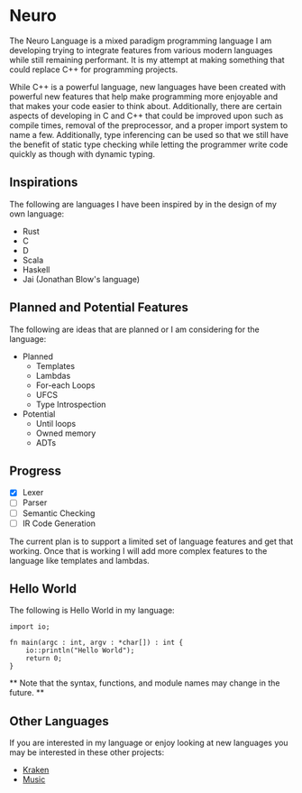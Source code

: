 # Neuro

The Neuro Language is a mixed paradigm programming language I am developing trying to integrate features from
various modern languages while still remaining performant. It is my attempt at making something that
could replace C++ for programming projects.

While C++ is a powerful language, new languages have been created with powerful new features that
help make programming more enjoyable and that makes your code easier to think about. Additionally,
there are certain aspects of developing in C and C++ that could be improved upon such as compile
times, removal of the preprocessor, and a proper import system to name a few. Additionally, type
inferencing can be used so that we still have the benefit of static type checking while letting the
programmer write code quickly as though with dynamic typing.

## Inspirations
The following are languages I have been inspired by in the design of my own language:
- Rust
- C
- D
- Scala
- Haskell
- Jai (Jonathan Blow's language)

## Planned and Potential Features
The following are ideas that are planned or I am considering for the language:
* Planned
  - Templates
  - Lambdas
  - For-each Loops
  - UFCS
  - Type Introspection
* Potential
  - Until loops
  - Owned memory
  - ADTs

## Progress

- [x] Lexer
- [ ] Parser
- [ ] Semantic Checking
- [ ] IR Code Generation

The current plan is to support a limited set of language features and get that working. Once that
is working I will add more complex features to the language like templates and lambdas.

## Hello World
The following is Hello World in my language: 
```
import io;

fn main(argc : int, argv : *char[]) : int {
    io::println("Hello World");
    return 0;
}
```
** Note that the syntax, functions, and module names may change in the future. **

## Other Languages
If you are interested in my language or enjoy looking at new languages you may be interested in these other projects:
- [Kraken](https://github.com/Limvot/kraken)
- [Music](https://github.com/ChrisFadden/MusicCompiler)

